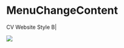 # MenuChangeContent
CV Website Style B|

![](https://github.com/damlahub/MenuChangeContent/blob/main/ss.gif)
